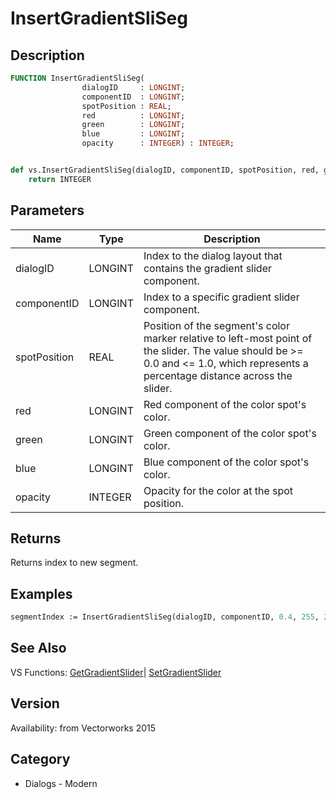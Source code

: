 # InsertGradientSliSeg

## Description
```pascal
FUNCTION InsertGradientSliSeg(
				dialogID     : LONGINT;
				componentID  : LONGINT;
				spotPosition : REAL;
				red          : LONGINT;
				green        : LONGINT;
				blue         : LONGINT;
				opacity      : INTEGER) : INTEGER;
```

```python

def vs.InsertGradientSliSeg(dialogID, componentID, spotPosition, red, green, blue, opacity):
    return INTEGER
```

## Parameters
|Name|Type|Description|
|---|---|---|
|dialogID|LONGINT|Index to the dialog layout that contains the gradient slider component.|
|componentID|LONGINT|Index to a specific gradient slider component.|
|spotPosition|REAL|Position of the segment's color marker relative to left-most point of the slider. The value should be &gt;= 0.0 and &lt;= 1.0, which represents a percentage distance across the slider.|
|red|LONGINT|Red component of the color spot's color.|
|green|LONGINT|Green component of the color spot's color.|
|blue|LONGINT|Blue component of the color spot's color.|
|opacity|INTEGER|Opacity for the color at the spot position.|

## Returns
Returns index to new segment. 

## Examples
```pascal
segmentIndex := InsertGradientSliSeg(dialogID, componentID, 0.4, 255, 255, 255, 100);
```

## See Also
VS Functions:
[GetGradientSlider](GetGradientSlider.md)| [SetGradientSlider](SetGradientSlider.md)

## Version
Availability: from Vectorworks 2015
## Category
* Dialogs - Modern

